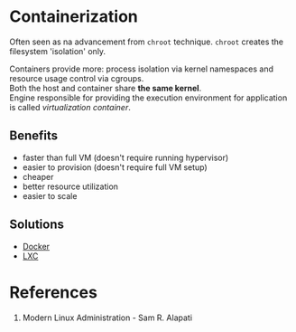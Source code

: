 # Containerization
Often seen as na advancement from `chroot` technique. `chroot` creates the filesystem 'isolation' only.

Containers provide more: process isolation via kernel namespaces and resource usage control via cgroups.  
Both the host and container share **the same kernel**.  
Engine responsible for providing the execution environment for application is called _virtualization container_. 

## Benefits
 - faster than full VM (doesn't require running hypervisor) 
 - easier to provision (doesn't require full VM setup)
 - cheaper
 - better resource utilization
 - easier to scale 

## Solutions
- [Docker](Docker)
- [LXC](LXC)

# References
 1. Modern Linux Administration - Sam R. Alapati
